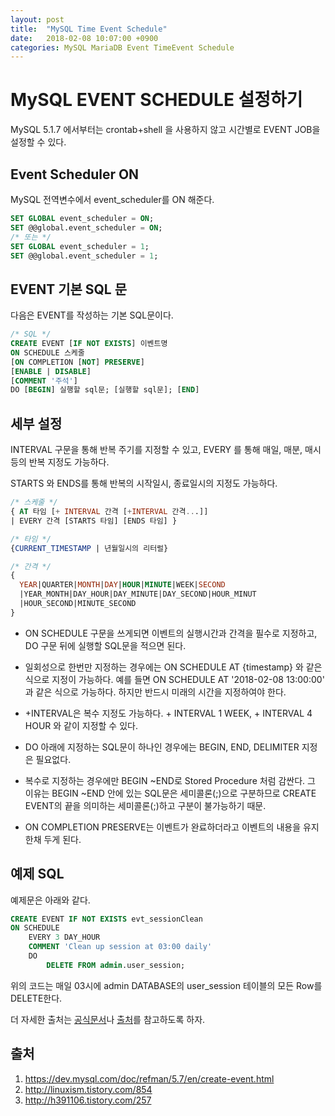 ```yaml
---
layout: post
title:  "MySQL Time Event Schedule"
date:   2018-02-08 10:07:00 +0900
categories: MySQL MariaDB Event TimeEvent Schedule
---
```


# MySQL EVENT SCHEDULE 설정하기

MySQL 5.1.7 에서부터는 crontab+shell 을 사용하지 않고 시간별로 EVENT JOB을 설정할 수 있다.


## Event Scheduler ON
MySQL 전역변수에서 event_scheduler를 ON 해준다.

```sql
SET GLOBAL event_scheduler = ON;
SET @@global.event_scheduler = ON;
/* 또는 */
SET GLOBAL event_scheduler = 1;
SET @@global.event_scheduler = 1;
```

## EVENT 기본 SQL 문

다음은 EVENT를 작성하는 기본 SQL문이다.

```sql
/* SQL */
CREATE EVENT [IF NOT EXISTS] 이벤트명
ON SCHEDULE 스케줄
[ON COMPLETION [NOT] PRESERVE]
[ENABLE | DISABLE]
[COMMENT '주석']
DO [BEGIN] 실행할 sql문; [실행할 sql문]; [END]
```

## 세부 설정

INTERVAL 구문을 통해 반복 주기를 지정할 수 있고, EVERY 를 통해 매일, 매분, 매시 등의 반복 지정도 가능하다.

STARTS 와 ENDS를 통해 반복의 시작일시, 종료일시의 지정도 가능하다.
```sql
/* 스케줄 */
{ AT 타임 [+ INTERVAL 간격 [+INTERVAL 간격...]]
| EVERY 간격 [STARTS 타임] [ENDS 타임] }
```

```sql
/* 타임 */
{CURRENT_TIMESTAMP | 년월일시의 리터럴}
```

```sql
/* 간격 */
{
  YEAR|QUARTER|MONTH|DAY|HOUR|MINUTE|WEEK|SECOND
  |YEAR_MONTH|DAY_HOUR|DAY_MINUTE|DAY_SECOND|HOUR_MINUT
  |HOUR_SECOND|MINUTE_SECOND
}
```

- ON SCHEDULE 구문을 쓰게되면 이벤트의 실행시간과 간격을 필수로 지정하고, DO 구문 뒤에 실행할 SQL문을 적으면 된다.

- 일회성으로 한번만 지정하는 경우에는 ON SCHEDULE AT {timestamp} 와 같은 식으로 지정이 가능하다. 예를 들면 ON SCHEDULE AT '2018-02-08 13:00:00' 과 같은 식으로 가능하다. 하지만 반드시 미래의 시간을 지정하여야 한다.

- +INTERVAL은 복수 지정도 가능하다. + INTERVAL 1 WEEK, + INTERVAL 4 HOUR 와 같이 지정할 수 있다.


- DO 아래에 지정하는 SQL문이 하나인 경우에는 BEGIN, END, DELIMITER 지정은 필요없다.

- 복수로 지정하는 경우에만 BEGIN ~END로 Stored Procedure 처럼 감싼다.
그 이유는 BEGIN ~END 안에 있는 SQL문은 세미콜론(;)으로 구분하므로 CREATE EVENT의 끝을 의미하는 세미콜론(;)하고 구분이 불가능하기 때문.

- ON COMPLETION PRESERVE는 이벤트가 완료하더라고 이벤트의 내용을 유지한채 두게 된다.


## 예제 SQL 

예제문은 아래와 같다.

```sql
CREATE EVENT IF NOT EXISTS evt_sessionClean
ON SCHEDULE 
	EVERY 3 DAY_HOUR
	COMMENT 'Clean up session at 03:00 daily'
	DO
		DELETE FROM admin.user_session;
```

위의 코드는 매일 03시에 admin DATABASE의 user_session 테이블의 모든 Row를 DELETE한다.

더 자세한 출처는 [공식문서](https://dev.mysql.com/doc/refman/5.7/en/create-event.html)나 [출처](http://linuxism.tistory.com/854)를 참고하도록 하자.


## 출처

1) https://dev.mysql.com/doc/refman/5.7/en/create-event.html
2) http://linuxism.tistory.com/854
3) http://h391106.tistory.com/257
